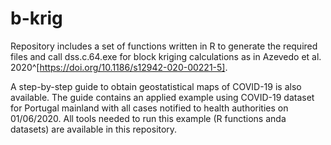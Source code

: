 # b-krig

Repository includes a set of functions written in R to generate the required files and call dss.c.64.exe for block kriging calculations as in Azevedo et al. 2020^[https://doi.org/10.1186/s12942-020-00221-5].

A step-by-step guide to obtain geostatistical maps of COVID-19 is also available. The guide contains an applied example using COVID-19 dataset for Portugal mainland with all cases notified to health authorities on 01/06/2020. All tools needed to run this example (R functions anda datasets) are available in this repository.
